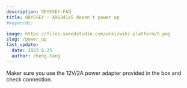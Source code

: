 ```yaml
---
description: ODYSSEY-FAQ
title: ODYSSEY - X86J41x5 doesn't power up
#keywords:

image: https://files.seeedstudio.com/wiki/wiki-platform/S.png
slug: /power_up
last_update:
  date: 2023.6.25   
  author: cheng.tang
---
```

Maker sure you use the 12V/2A power adapter provided in the box and check connection.
